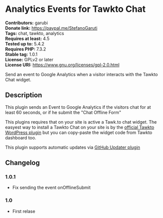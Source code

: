 # Analytics Events for Tawkto Chat #
**Contributors:** garubi  
**Donate link:** https://paypal.me/StefanoGaruti  
**Tags:** chat, tawkto, analytics  
**Requires at least:** 4.5  
**Tested up to:** 5.4.2  
**Requires PHP:** 7.3.2  
**Stable tag:** 1.0.1  
**License:** GPLv2 or later  
**License URI:** https://www.gnu.org/licenses/gpl-2.0.html  

Send an event to Google Analytics when a visitor interacts with the Tawkto Chat widget.

## Description ##

This plugin sends an Event to Google Analytics if the visitors chat for at least 60 seconds, or if he submit the "Chat Offline Form"

This plugins requires that on your site is active a Tawk.to chat widget. The easyest way to install a Tawkto Chat on your site is by the [official Tawkto WordPress plugin](https://it.wordpress.org/plugins/tawkto-live-chat/) but you can copy-paste the widget code from Tawkto dashboard too.

This plugin supports automatic updates via [GitHub Updater plugin](https://github.com/afragen/github-updater)


## Changelog ##

### 1.0.1 ###
* Fix sending the event onOfflineSubmit

### 1.0 ###
* First relase
